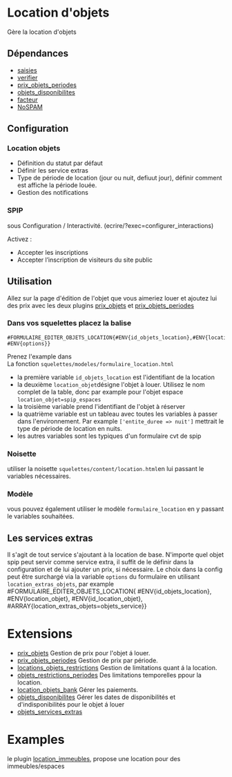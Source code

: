 # Location d'objets

Gère la location d'objets

## Dépendances
- [saisies](https://plugins.spip.net/saisies.html)
- [verifier](https://plugins.spip.net/verifier.html)
- [prix_objets_periodes](https://github.com/abelass/prix_objets_periodes)
- [objets_disponibilites](https://github.com/abelass/objets_disponibilites)
- [facteur](https://plugins.spip.net/facteur.html)
- [NoSPAM](https://contrib.spip.net/NoSPAM)


## Configuration

### Location objets

- Définition du statut par défaut
- Définir les service extras
- Type de période de location (jour ou nuit, defiuut jour), définir comment est affiche la période louée.
- Gestion des notifications


### SPIP
sous Configuration / Interactivité. (ecrire/?exec=configurer_interactions)

Activez :
- Accepter les inscriptions
- Accepter l’inscription de visiteurs du site public

## Utilisation
Allez sur la page d'édition de l'objet que vous aimeriez louer et ajoutez lui des prix avec les deux plugins
[prix_objets](https://plugins.spip.net/prix_objets.html) et [prix_objets_periodes](https://github.com/abelass/prix_objets_periodes)

### Dans vos squelettes placez la balise
	#FORMULAIRE_EDITER_OBJETS_LOCATION{#ENV{id_objets_location},#ENV{location_objet},#ENV{id_location_objet}, #ENV{options}}

Prenez l'example dans La fonction `squelettes/modeles/formulaire_location.html`

- la première variable `id_objets_location` est l'identifiant de la location
- la deuxième `location_objet`désigne l'objet à louer. Utilisez le nom complet de
	la table, donc par example pour l'objet espace `location_objet=spip_espaces`
- la troisième variable prend l'identifiant de l'objet à réserver
- la quatrième variable est un tableau avec toutes les variables à passer dans l'environnement.
 Par example `['entite_duree => nuit']` mettrait le type de période de location en nuits.
- les autres variables sont les typiques d'un formulaire cvt de spip

### Noisette
utiliser la noisette `squelettes/content/location.html`en lui passant le variables
nécessaires.

### Modèle
vous pouvez également utiliser le modèle `formulaire_location` en y passant le variables
souhaitées.


## Les services extras
Il s'agit de tout service s'ajoutant à la location de base. N'importe quel objet spip
peut servir comme service extra, il suffit de le définir dans la configuration et de
lui ajouter un prix, si nécessaire. Le choix dans la config peut être surchargé via
la variable `options` du formulaire en utilisant `location_extras_objets`, par example
	#FORMULAIRE_EDITER_OBJETS_LOCATION{
		#ENV{id_objets_location},
		#ENV{location_objet},
		#ENV{id_location_objet},
		#ARRAY{location_extras_objets=objets_service}}

# Extensions
- [prix_objets](https://plugins.spip.net/prix_objets.html) Gestion de prix pour l'objet á louer.
- [prix_objets_periodes](https://github.com/abelass/prix_objets_periodes) Gestion de prix par période.
- [locations_objets_restrictions](https://github.com/abelass/locations_objets_restrictions) Gestion de limitations quant á la location.
- [objets_restrictions_periodes](https://github.com/abelass/objets_restrictions_periodes) Des limitations temporelles ppour la location.
- [location_objets_bank](https://github.com/abelass/location_objets_bank) Gérer les paiements.
- [objets_disponibilites](https://github.com/abelass/objets_disponibilites) Gérer les dates de disponibilités et d'indisponibilités pour le objet á louer
- [objets_services_extras](https://github.com/abelass/objets_services_extras)

# Examples
le plugin [location_immeubles](https://github.com/abelass/location_immeubles), propose
une location pour des immeubles/espaces






